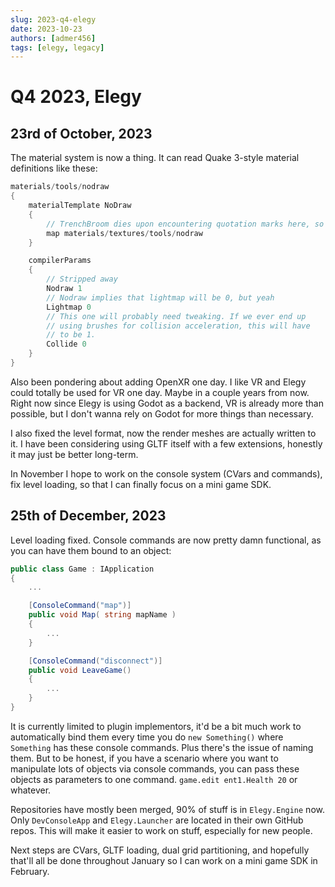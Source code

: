 ```yaml
---
slug: 2023-q4-elegy
date: 2023-10-23
authors: [admer456]
tags: [elegy, legacy]
---
```


# Q4 2023, Elegy

## 23rd of October, 2023

The material system is now a thing. It can read Quake 3-style material definitions like these:

```cpp
materials/tools/nodraw
{
	materialTemplate NoDraw
	{
		// TrenchBroom dies upon encountering quotation marks here, so do not use them
		map materials/textures/tools/nodraw
	}

	compilerParams
	{
		// Stripped away
		Nodraw 1
		// Nodraw implies that lightmap will be 0, but yeah
		Lightmap 0
		// This one will probably need tweaking. If we ever end up
		// using brushes for collision acceleration, this will have
		// to be 1.
		Collide 0
	}
}
```

<!-- truncate -->

Also been pondering about adding OpenXR one day. I like VR and Elegy could totally be used for VR one day. Maybe in a couple years from now. Right now since Elegy is using Godot as a backend, VR is already more than possible, but I don't wanna rely on Godot for more things than necessary.

I also fixed the level format, now the render meshes are actually written to it. I have been considering using GLTF itself with a few extensions, honestly it may just be better long-term.

In November I hope to work on the console system (CVars and commands), fix level loading, so that I can finally focus on a mini game SDK. 

## 25th of December, 2023

Level loading fixed. Console commands are now pretty damn functional, as you can have them bound to an object:
```cs
public class Game : IApplication
{
	...

	[ConsoleCommand("map")]
	public void Map( string mapName )
	{
		...
	}

	[ConsoleCommand("disconnect")]
	public void LeaveGame()
	{
		...
	}
}
```

It is currently limited to plugin implementors, it'd be a bit much work to automatically bind them every time you do `new Something()` where `Something` has these console commands. Plus there's the issue of naming them. But to be honest, if you have a scenario where you want to manipulate lots of objects via console commands, you can pass these objects as parameters to one command. `game.edit ent1.Health 20` or whatever.

Repositories have mostly been merged, 90% of stuff is in `Elegy.Engine` now. Only `DevConsoleApp` and `Elegy.Launcher` are located in their own GitHub repos. This will make it easier to work on stuff, especially for new people.

Next steps are CVars, GLTF loading, dual grid partitioning, and hopefully that'll all be done throughout January so I can work on a mini game SDK in February.
